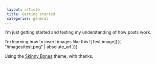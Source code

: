 ```yaml
---		
 layout: article
 title: Getting started
 categories: general 
---		
```


I'm just getting started and testing my understanding of how posts work. 

I'm learning how to insert images like this ![Test image]({{ "/images/test.png" | absolute_url }})

Using the [Skinny Bones](https://github.com/mmistakes/skinny-bones-jekyll) theme, with thanks.
